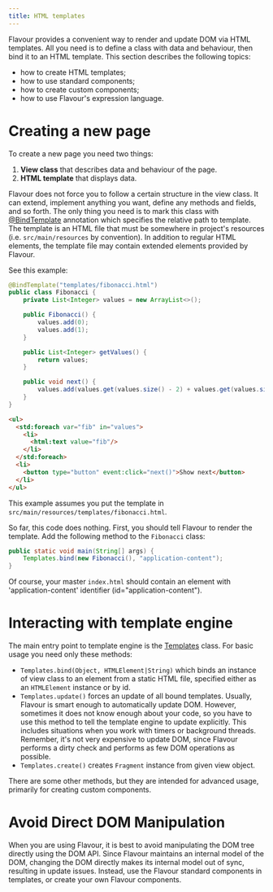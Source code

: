 ```yaml
---
title: HTML templates
---
```


Flavour provides a convenient way to render and update DOM via HTML templates.
All you need is to define a class with data and behaviour, then bind it to an HTML template.
This section describes the following topics:

* how to create HTML templates;
* how to use standard components;
* how to create custom components;
* how to use Flavour's expression language.


# Creating a new page

To create a new page you need two things:

1. **View class** that describes data and behaviour of the page.
2. **HTML template** that displays data.

Flavour does not force you to follow a certain structure in the view class.
It can extend, implement anything you want, define any methods and fields, and so forth.
The only thing you need is to mark this class with 
[@BindTemplate](https://github.com/konsoletyper/teavm-flavour/blob/master/templates/src/main/java/org/teavm/flavour/templates/BindTemplate.java) 
annotation which specifies the relative path to template.
The template is an HTML file that must be somewhere in project's resources (i.e. `src/main/resources` by convention).
In addition to regular HTML elements, the template file may contain extended elements provided by Flavour.

See this example:

```java
@BindTemplate("templates/fibonacci.html")
public class Fibonacci {
    private List<Integer> values = new ArrayList<>();

    public Fibonacci() {
        values.add(0);
        values.add(1);
    }

    public List<Integer> getValues() {
        return values;
    }

    public void next() {
        values.add(values.get(values.size() - 2) + values.get(values.size() - 1));
    }
}
```

```html
<ul>
  <std:foreach var="fib" in="values">
    <li>
      <html:text value="fib"/>
    </li>
  </std:foreach>
  <li>
    <button type="button" event:click="next()">Show next</button>
  </li>
</ul>
```

This example assumes you put the template in `src/main/resources/templates/fibonacci.html`.

So far, this code does nothing.
First, you should tell Flavour to render the template.
Add the following method to the `Fibonacci` class:

```java
public static void main(String[] args) {
    Templates.bind(new Fibonacci(), "application-content");
}
```

Of course, your master `index.html` should contain an element with 'application-content' identifier (id="application-content").


# Interacting with template engine

The main entry point to template engine is the
[Templates](https://github.com/konsoletyper/teavm-flavour/blob/master/templates/src/main/java/org/teavm/flavour/templates/Templates.java) class.
For basic usage you need only these methods:

* `Templates.bind(Object, HTMLElement|String)` which binds an instance of view class to an element from a static HTML file,
  specified either as an `HTMLElement` instance or by id.
* `Templates.update()` forces an update of all bound templates.
  Usually, Flavour is smart enough to automatically update DOM.
  However, sometimes it does not know enough about your code, 
  so you have to use this method to tell the template engine to update explicitly.
  This includes situations when you work with timers or background threads.
  Remember, it's not very expensive to update DOM, 
  since Flavour performs a dirty check and performs as few DOM operations as possible.
* `Templates.create()` creates `Fragment` instance from given view object.

There are some other methods, but they are intended for advanced usage, primarily for creating custom components.

# Avoid Direct DOM Manipulation

When you are using Flavour, it is best to avoid manipulating the DOM tree directly using the DOM API.  Since Flavour maintains an internal model of the DOM, changing the DOM directly makes its internal model out of sync, resulting in update issues.  Instead, use the Flavour standard components in templates, or create your own Flavour components.
